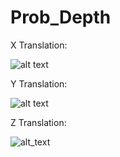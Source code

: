# Prob_Depth

X Translation:

![alt text](https://github.com/geoeo/Prob_Depth/blob/master/datasets/ipad_small/x_trans.png)

Y Translation:

![alt text](https://github.com/geoeo/Prob_Depth/blob/master/datasets/ipad_small/y-trans.png)

Z Translation:

![alt_text](https://github.com/geoeo/Prob_Depth/blob/master/datasets/synth_street_small/urban_canyon.png)
